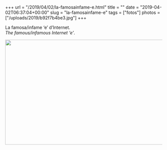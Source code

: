 +++
url = "/2019/04/02/la-famosainfame-e.html"
title = ""
date = "2019-04-02T06:37:04+00:00"
slug = "la-famosainfame-e"
tags = ["fotos"]
photos = ["/uploads/2019/b92f7b4be3.jpg"]
+++

La famosa/infame ‘e’ d’Internet.<br>
*The famous/infamous Internet ‘e’*.


<img src="/uploads/2019/b92f7b4be3.jpg" width="600" height="337" alt="" />
